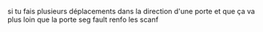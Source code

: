 si tu fais plusieurs déplacements dans la direction d'une porte et que ça va plus loin que la porte seg fault
renfo les scanf
